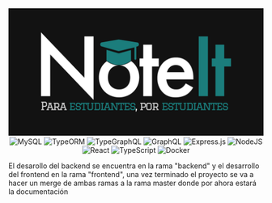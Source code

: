<div align="center">
  <img alt="NoteIt lOGO" src="https://raw.githubusercontent.com/RoundhoundTable/NoteIt/master/docs/Logo.jpg">
  <img alt="MySQL" src="https://img.shields.io/badge/mysql-%2300f.svg?style=for-the-badge&logo=mysql&logoColor=white" class="icon"/>
  <img alt="TypeORM" src="https://img.shields.io/badge/typeorm-%2300f.svg?style=for-the-badge" class="icon"/>
  <img alt="TypeGraphQL" src="https://img.shields.io/badge/-TypeGraphQL-%23C04392?style=for-the-badge" class="icon"/>
  <img alt="GraphQL" src="https://img.shields.io/badge/-GraphQL-E10098?style=for-the-badge&logo=graphql&logoColor=white" class="icon"/>
  <img alt="Express.js" src="https://img.shields.io/badge/express.js-%23404d59.svg?style=for-the-badge&logo=express&logoColor=%2361DAFB" class="icon"/>
  <img alt="NodeJS" src="https://img.shields.io/badge/node.js-6DA55F?style=for-the-badge&logo=node.js&logoColor=white" class="icon"/>
  <img alt="React" src="https://img.shields.io/badge/react-%2320232a.svg?style=for-the-badge&logo=react&logoColor=%2361DAFB" class="icon""/>
  <img alt="TypeScript" src="https://img.shields.io/badge/typescript-%23007ACC.svg?style=for-the-badge&logo=typescript&logoColor=white" class="icon"/>
  <img alt="Docker" src="https://img.shields.io/badge/docker-%230db7ed.svg?style=for-the-badge&logo=docker&logoColor=white" class="icon"/>
</div>

El desarollo del backend se encuentra en la rama "backend" y el desarrollo del frontend en la rama "frontend", una vez terminado el proyecto se va a hacer un merge de ambas ramas a la rama master donde por ahora estará la documentación
